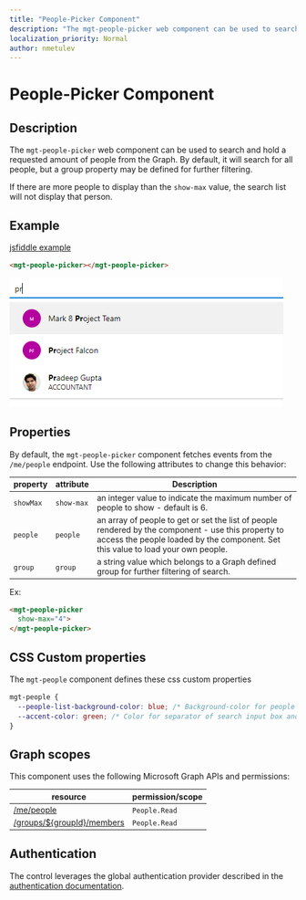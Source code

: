 ```yaml
---
title: "People-Picker Component"
description: "The mgt-people-picker web component can be used to search and hold a requested amount of people from the Graph."
localization_priority: Normal
author: nmetulev
---
```


# People-Picker Component

## Description

The `mgt-people-picker` web component can be used to search and hold a requested amount of people from the Graph. By default, it will search for all people, but a group property may be defined for further filtering.

If there are more people to display than the `show-max` value, the search list will not display that person.

## Example

[jsfiddle example](https://jsfiddle.net/metulev/az6pqy2r/)

```html
<mgt-people-picker></mgt-people-picker>
```

![mgt-people](./images/mgt-people-picker.png)

## Properties

By default, the `mgt-people-picker` component fetches events from the `/me/people` endpoint. Use the following attributes to change this behavior:

| property | attribute | Description |
| --- | --- | --- |
| `showMax` | `show-max` | an integer value to indicate the maximum number of people to show - default is 6. |
| `people` | `people` | an array of people to get or set the list of people rendered by the component - use this property to access the people loaded by the component. Set this value to load your own people. |
| `group` | `group` | a string value which belongs to a Graph defined group for further filtering of search.|

Ex:

```html
<mgt-people-picker
  show-max="4">
</mgt-people-picker>
```

## CSS Custom properties

The `mgt-people` component defines these css custom properties

```css
mgt-people {
  --people-list-background-color: blue; /* Background-color for people under search */
  --accent-color: green; /* Color for separator of search input box and people */
}
```
## Graph scopes

This component uses the following Microsoft Graph APIs and permissions:

| resource | permission/scope |
| - | - |
| [/me/people](https://docs.microsoft.com/en-us/graph/api/user-list-people?view=graph-rest-1.0) | `People.Read` |
| [/groups/${groupId}/members](https://docs.microsoft.com/en-us/graph/api/group-list-members?view=graph-rest-1.0) | `People.Read` |


## Authentication

The control leverages the global authentication provider described in the [authentication documentation](./../providers.md).
